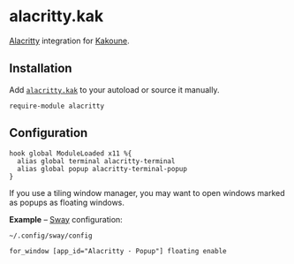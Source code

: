 # alacritty.kak

[Alacritty] integration for [Kakoune].

[Alacritty]: https://github.com/alacritty/alacritty
[Kakoune]: https://kakoune.org

## Installation

Add [`alacritty.kak`](rc/alacritty.kak) to your autoload or source it manually.

``` kak
require-module alacritty
```

## Configuration

``` kak
hook global ModuleLoaded x11 %{
  alias global terminal alacritty-terminal
  alias global popup alacritty-terminal-popup
}
```

If you use a tiling window manager, you may want to open windows marked as popups as floating windows.

**Example** – [Sway] configuration:

`~/.config/sway/config`

```
for_window [app_id="Alacritty · Popup"] floating enable
```

[Sway]: https://swaywm.org

